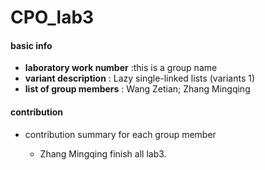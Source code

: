 # CPO_lab3
#### basic info

- **laboratory work number** :this is a group name
- **variant description** : Lazy single-linked lists (variants 1)
- **list of group members** : Wang Zetian; Zhang Mingqing

#### contribution

- contribution summary for each group member 


  - Zhang Mingqing finish all lab3.



    


